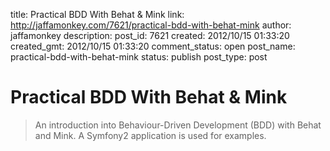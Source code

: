 title: Practical BDD With Behat & Mink
link: http://jaffamonkey.com/7621/practical-bdd-with-behat-mink
author: jaffamonkey
description: 
post_id: 7621
created: 2012/10/15 01:33:20
created_gmt: 2012/10/15 01:33:20
comment_status: open
post_name: practical-bdd-with-behat-mink
status: publish
post_type: post

# Practical BDD With Behat & Mink

> An introduction into Behaviour-Driven Development (BDD) with Behat and Mink. A Symfony2 application is used for examples.